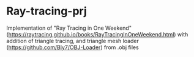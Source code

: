 # Ray-tracing-prj
Implementation of "Ray Tracing in One Weekend" (https://raytracing.github.io/books/RayTracingInOneWeekend.html) with addition of triangle tracing, and triangle mesh loader (https://github.com/Bly7/OBJ-Loader) from .obj files
